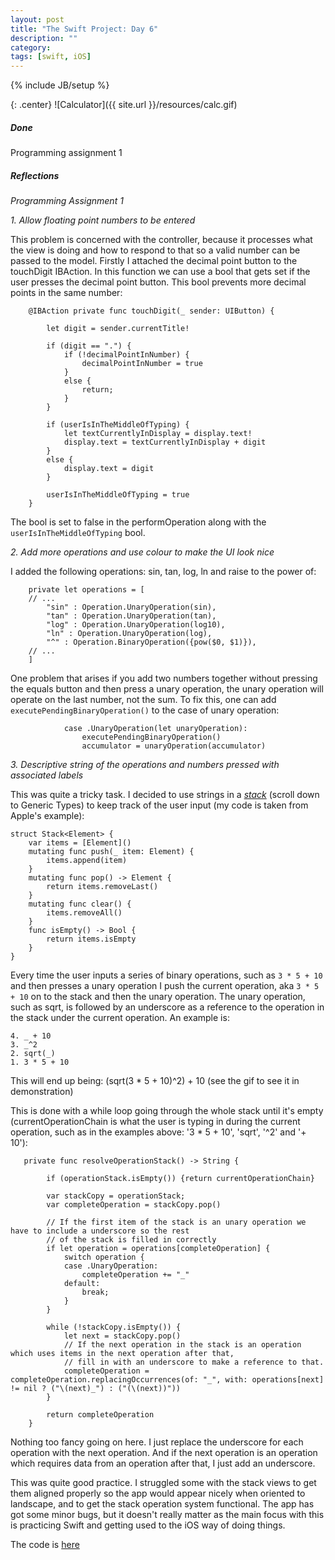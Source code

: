 ```yaml
---
layout: post
title: "The Swift Project: Day 6"
description: ""
category:
tags: [swift, iOS]
---
```


{% include JB/setup %}


{: .center}
![Calculator]({{ site.url }}/resources/calc.gif)

##### Done

Programming assignment 1

##### Reflections

*Programming Assignment 1*

*1. Allow floating point numbers to be entered*

This problem is concerned with the controller, because it processes what the view is doing and how to respond to that so a valid number can be passed to the model. Firstly I attached the decimal point button to the touchDigit IBAction. In this function we can use a bool that gets set if the user presses the decimal point button. This bool prevents more decimal points in the same number:

```
    @IBAction private func touchDigit(_ sender: UIButton) {

        let digit = sender.currentTitle!

        if (digit == ".") {
            if (!decimalPointInNumber) {
                decimalPointInNumber = true
            }
            else {
                return;
            }
        }

        if (userIsInTheMiddleOfTyping) {
            let textCurrentlyInDisplay = display.text!
            display.text = textCurrentlyInDisplay + digit
        }
        else {
            display.text = digit
        }

        userIsInTheMiddleOfTyping = true
    }
```

The bool is set to false in the performOperation along with the `userIsInTheMiddleOfTyping` bool.

*2. Add more operations and use colour to make the UI look nice*

I added the following operations: sin, tan, log, ln and raise to the power of:

```
    private let operations = [
	// ...
        "sin" : Operation.UnaryOperation(sin),
        "tan" : Operation.UnaryOperation(tan),
        "log" : Operation.UnaryOperation(log10),
        "ln" : Operation.UnaryOperation(log),
        "^" : Operation.BinaryOperation({pow($0, $1)}),
	// ...
    ]
```

One problem that arises if you add two numbers together without pressing the equals button and then press a unary operation, the unary operation will operate on the last number, not the sum. To fix this, one can add `executePendingBinaryOperation()` to the case of unary operation:

```
            case .UnaryOperation(let unaryOperation):
                executePendingBinaryOperation()
                accumulator = unaryOperation(accumulator)
```

*3. Descriptive string of the operations and numbers pressed with associated labels*

This was quite a tricky task. I decided to use strings in a <a href="https://developer.apple.com/library/content/documentation/Swift/Conceptual/Swift_Programming_Language/Generics.html" target="_blank"><i>stack</i></a> (scroll down to Generic Types) to keep track of the user input (my code is taken from Apple's example):

```
struct Stack<Element> {
    var items = [Element]()
    mutating func push(_ item: Element) {
        items.append(item)
    }
    mutating func pop() -> Element {
        return items.removeLast()
    }
    mutating func clear() {
        items.removeAll()
    }
    func isEmpty() -> Bool {
        return items.isEmpty
    }
}
```

Every time the user inputs a series of binary operations, such as `3 * 5 + 10` and then presses a unary operation I push the current operation, aka `3 * 5  + 10` on to the stack and then the unary operation. The unary operation, such as sqrt, is followed by an underscore as a reference to the operation in the stack under the current operation. An example is:

```
4. _ + 10
3. _^2
2. sqrt(_)
1. 3 * 5 + 10
```

This will end up being: (sqrt(3 * 5 + 10)^2) + 10 (see the gif to see it in demonstration)

This is done with a while loop going through the whole stack until it's empty (currentOperationChain is what the user is typing in during the current operation, such as in the examples above: '3 * 5 + 10', 'sqrt', '^2' and '+ 10'):

```
   private func resolveOperationStack() -> String {

        if (operationStack.isEmpty()) {return currentOperationChain}

        var stackCopy = operationStack;
        var completeOperation = stackCopy.pop()

        // If the first item of the stack is an unary operation we have to include a underscore so the rest
        // of the stack is filled in correctly
        if let operation = operations[completeOperation] {
            switch operation {
            case .UnaryOperation:
                completeOperation += "_"
            default:
                break;
            }
        }

        while (!stackCopy.isEmpty()) {
            let next = stackCopy.pop()
            // If the next operation in the stack is an operation which uses items in the next operation after that,
            // fill in with an underscore to make a reference to that.
            completeOperation = completeOperation.replacingOccurrences(of: "_", with: operations[next] != nil ? ("\(next)_") : ("(\(next))"))
        }

        return completeOperation
    }

```

Nothing too fancy going on here. I just replace the underscore for each operation with the next operation. And if the next operation is an operation which requires data from an operation after that, I just add an underscore.


This was quite good practice. I struggled some with the stack views to get them aligned properly so the app would appear nicely when oriented to landscape, and to get the stack operation system functional. The app has got some minor bugs, but it doesn't really matter as the main focus with this is practicing Swift and getting used to the iOS way of doing things.


The code is [here](https://github.com/simengangstad/The-Swift-Project)
